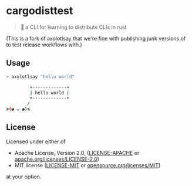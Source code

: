 # cargodisttest

> 💬 a CLI for learning to distribute CLIs in rust

(This is a fork of axolotlsay that we're fine with publishing junk versions of to test release workflows with.)


## Usage

```sh
> axolotlsay "hello world"

         +-------------+
         | hello world |
         +-------------+
        /
≽(◕ ᴗ ◕)≼
```

## License

Licensed under either of

* Apache License, Version 2.0, ([LICENSE-APACHE](LICENSE-APACHE) or [apache.org/licenses/LICENSE-2.0](https://www.apache.org/licenses/LICENSE-2.0))
* MIT license ([LICENSE-MIT](LICENSE-MIT) or [opensource.org/licenses/MIT](https://opensource.org/licenses/MIT))

at your option.
